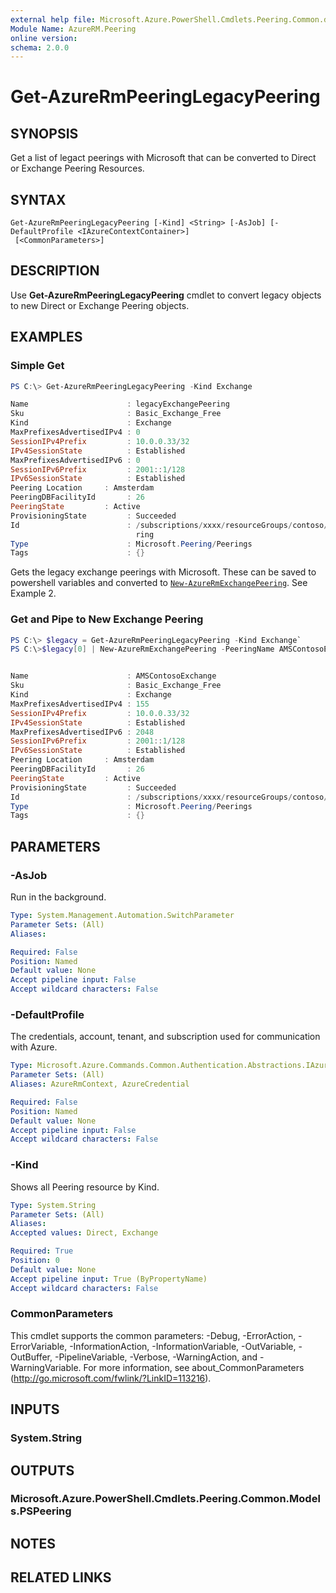 ```yaml
---
external help file: Microsoft.Azure.PowerShell.Cmdlets.Peering.Common.dll-Help.xml
Module Name: AzureRM.Peering
online version:
schema: 2.0.0
---
```


# Get-AzureRmPeeringLegacyPeering

## SYNOPSIS
Get a list of legact peerings with Microsoft that can be converted to Direct or Exchange Peering Resources.

## SYNTAX

```
Get-AzureRmPeeringLegacyPeering [-Kind] <String> [-AsJob] [-DefaultProfile <IAzureContextContainer>]
 [<CommonParameters>]
```

## DESCRIPTION
Use **Get-AzureRmPeeringLegacyPeering** cmdlet to convert legacy objects to new Direct or Exchange Peering objects. 

## EXAMPLES

### Simple Get
```powershell
PS C:\> Get-AzureRmPeeringLegacyPeering -Kind Exchange

Name                      : legacyExchangePeering
Sku                       : Basic_Exchange_Free
Kind                      : Exchange
MaxPrefixesAdvertisedIPv4 : 0
SessionIPv4Prefix         : 10.0.0.33/32
IPv4SessionState          : Established
MaxPrefixesAdvertisedIPv6 : 0
SessionIPv6Prefix         : 2001::1/128
IPv6SessionState          : Established
Peering Location     : Amsterdam
PeeringDBFacilityId       : 26
PeeringState         : Active
ProvisioningState         : Succeeded
Id                        : /subscriptions/xxxx/resourceGroups/contoso/providers/Microsoft.Peering/Peerings/legacyExchangePee
                            ring
Type                      : Microsoft.Peering/Peerings
Tags                      : {}
```

Gets the legacy exchange peerings with Microsoft. These can be saved to powershell variables and converted to [`New-AzureRmExchangePeering`](New-AzureRmExchangePeering.md). See Example 2. 

### Get and Pipe to New Exchange Peering
```powershell
PS C:\> $legacy = Get-AzureRmPeeringLegacyPeering -Kind Exchange`
PS C:\>$legacy[0] | New-AzureRmExchangePeering -PeeringName AMSContosoExchange -ResourceGroupName ContosoAMSResourceGroup -Location westus -MaxPrefixesAdvertisedIPv4 155 -MaxPrefixesAdvertisedIPv6 2048`


Name                      : AMSContosoExchange
Sku                       : Basic_Exchange_Free
Kind                      : Exchange
MaxPrefixesAdvertisedIPv4 : 155
SessionIPv4Prefix         : 10.0.0.33/32
IPv4SessionState          : Established
MaxPrefixesAdvertisedIPv6 : 2048
SessionIPv6Prefix         : 2001::1/128
IPv6SessionState          : Established
Peering Location     : Amsterdam
PeeringDBFacilityId       : 26
PeeringState         : Active
ProvisioningState         : Succeeded
Id                        : /subscriptions/xxxx/resourceGroups/contoso/providers/Microsoft.Peering/Peerings/AMSContosoExchange
Type                      : Microsoft.Peering/Peerings
Tags                      : {}
```

## PARAMETERS

### -AsJob
Run in the background.

```yaml
Type: System.Management.Automation.SwitchParameter
Parameter Sets: (All)
Aliases:

Required: False
Position: Named
Default value: None
Accept pipeline input: False
Accept wildcard characters: False
```

### -DefaultProfile
The credentials, account, tenant, and subscription used for communication with Azure.

```yaml
Type: Microsoft.Azure.Commands.Common.Authentication.Abstractions.IAzureContextContainer
Parameter Sets: (All)
Aliases: AzureRmContext, AzureCredential

Required: False
Position: Named
Default value: None
Accept pipeline input: False
Accept wildcard characters: False
```

### -Kind
Shows all Peering resource by Kind.

```yaml
Type: System.String
Parameter Sets: (All)
Aliases:
Accepted values: Direct, Exchange

Required: True
Position: 0
Default value: None
Accept pipeline input: True (ByPropertyName)
Accept wildcard characters: False
```

### CommonParameters
This cmdlet supports the common parameters: -Debug, -ErrorAction, -ErrorVariable, -InformationAction, -InformationVariable, -OutVariable, -OutBuffer, -PipelineVariable, -Verbose, -WarningAction, and -WarningVariable. For more information, see about_CommonParameters (http://go.microsoft.com/fwlink/?LinkID=113216).

## INPUTS

### System.String

## OUTPUTS

### Microsoft.Azure.PowerShell.Cmdlets.Peering.Common.Models.PSPeering

## NOTES

## RELATED LINKS
